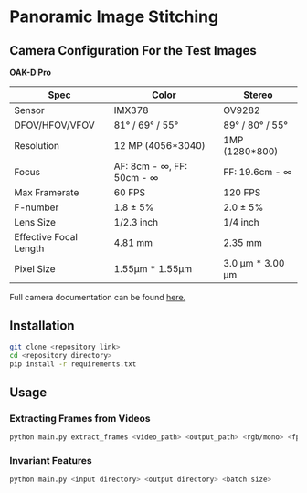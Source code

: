 # Panoramic Image Stitching

## Camera Configuration For the Test Images

**OAK-D Pro**


| Spec                   | Color                       | Stereo             |
| ---------------------- | --------------------------- | ------------------ |
| Sensor                 | IMX378                      | OV9282             |
| DFOV/HFOV/VFOV         | 81° / 69° / 55°          | 89° / 80° / 55° |
| Resolution             | 12 MP (4056*3040)           | 1MP (1280*800)     |
| Focus                  | AF: 8cm - ∞, FF: 50cm - ∞ | FF: 19.6cm - ∞    |
| Max Framerate          | 60 FPS                      | 120 FPS            |
| F-number               | 1.8 ± 5%                   | 2.0 ± 5%          |
| Lens Size              | 1/2.3 inch                  | 1/4 inch           |
| Effective Focal Length | 4.81 mm                     | 2.35 mm            |
| Pixel Size             | 1.55µm * 1.55µm           | 3.0 µm * 3.00 µm |

Full camera documentation can be found [here.](https://docs.luxonis.com/projects/hardware/en/latest/pages/DM9098pro/)

## Installation

```bash
git clone <repository link>
cd <repository directory>
pip install -r requirements.txt
```

## Usage

### Extracting Frames from Videos

```bash
python main.py extract_frames <video_path> <output_path> <rgb/mono> <fps>
```

### Invariant Features

```bash
python main.py <input directory> <output directory> <batch size>
```
